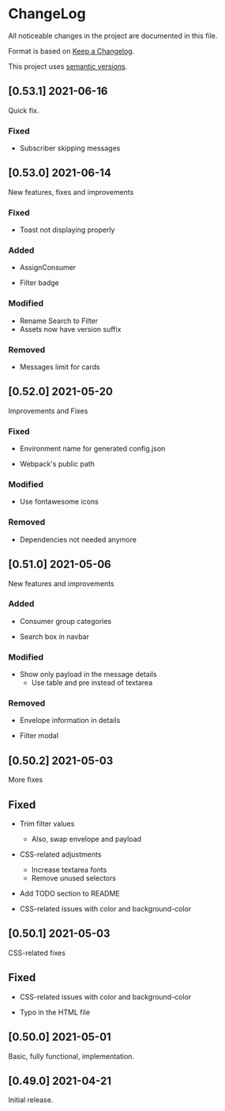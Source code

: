 ChangeLog
=========

All noticeable changes in the project  are documented in this file.

Format is based on [Keep a Changelog](https://keepachangelog.com/en/1.0.0/).

This project uses [semantic versions](https://semver.org/spec/v2.0.0.html).

## [0.53.1] 2021-06-16

Quick fix.

### Fixed

* Subscriber skipping messages

## [0.53.0] 2021-06-14

New features, fixes and improvements

### Fixed

* Toast not displaying properly

### Added

* AssignConsumer
- Filter badge

### Modified

* Rename Search to Filter
* Assets now have version suffix

### Removed

* Messages limit for cards

## [0.52.0] 2021-05-20

Improvements and Fixes

### Fixed

* Environment name for generated config.json

* Webpack's public path

### Modified

* Use fontawesome icons

### Removed

* Dependencies not needed anymore

## [0.51.0] 2021-05-06

New features and improvements

### Added

* Consumer group categories

* Search box in navbar

### Modified

* Show only payload in the message details
    - Use table and pre instead of textarea

### Removed

* Envelope information in details

* Filter modal

## [0.50.2] 2021-05-03

More fixes

## Fixed

* Trim filter values
    - Also, swap envelope and payload

* CSS-related adjustments
    - Increase textarea fonts
    - Remove unused selectors

* Add TODO section to README

* CSS-related issues with color and background-color

## [0.50.1] 2021-05-03

CSS-related fixes

## Fixed

* CSS-related issues with color and background-color

* Typo in the HTML file

## [0.50.0] 2021-05-01

Basic, fully functional, implementation.

## [0.49.0] 2021-04-21

Initial release.
